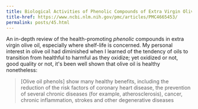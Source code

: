 ```yaml
---
title: Biological Activities of Phenolic Compounds of Extra Virgin Olive Oil
title-href: https://www.ncbi.nlm.nih.gov/pmc/articles/PMC4665453/
permalink: posts/45.html
---
```


An in-depth review of the health-promoting _phenolic_ compounds in extra virgin olive oil, especially where shelf-life is concerned. My personal interest in olive oil had diminished when I learned of the tendency of oils to transition from healthful to harmful as they oxidize; yet oxidized or not, good quality or not, it's been well shown that olive oil is healthy nonetheless:

> [Olive oil phenols] show many healthy benefits, including the reduction of the risk factors of coronary heart disease, the prevention of several chronic diseases (for example, atherosclerosis), cancer, chronic inflammation, strokes and other degenerative diseases 